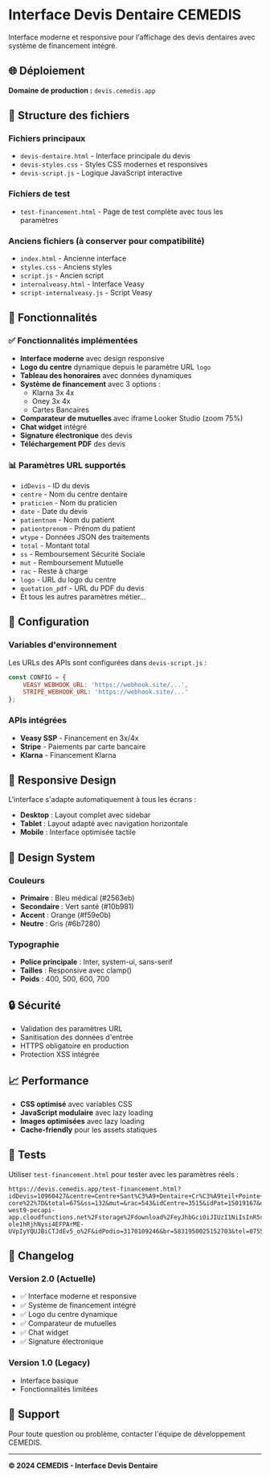# Interface Devis Dentaire CEMEDIS

Interface moderne et responsive pour l'affichage des devis dentaires avec système de financement intégré.

## 🌐 Déploiement

**Domaine de production :** `devis.cemedis.app`

## 📁 Structure des fichiers

### Fichiers principaux
- `devis-dentaire.html` - Interface principale du devis
- `devis-styles.css` - Styles CSS modernes et responsives
- `devis-script.js` - Logique JavaScript interactive

### Fichiers de test
- `test-financement.html` - Page de test complète avec tous les paramètres

### Anciens fichiers (à conserver pour compatibilité)
- `index.html` - Ancienne interface
- `styles.css` - Anciens styles
- `script.js` - Ancien script
- `internalveasy.html` - Interface Veasy
- `script-internalveasy.js` - Script Veasy

## 🚀 Fonctionnalités

### ✅ Fonctionnalités implémentées
- **Interface moderne** avec design responsive
- **Logo du centre** dynamique depuis le paramètre URL `logo`
- **Tableau des honoraires** avec données dynamiques
- **Système de financement** avec 3 options :
  - Klarna 3x 4x
  - Oney 3x 4x  
  - Cartes Bancaires
- **Comparateur de mutuelles** avec iframe Looker Studio (zoom 75%)
- **Chat widget** intégré
- **Signature électronique** des devis
- **Téléchargement PDF** des devis

### 📊 Paramètres URL supportés
- `idDevis` - ID du devis
- `centre` - Nom du centre dentaire
- `praticien` - Nom du praticien
- `date` - Date du devis
- `patientnom` - Nom du patient
- `patientprenom` - Prénom du patient
- `wtype` - Données JSON des traitements
- `total` - Montant total
- `ss` - Remboursement Sécurité Sociale
- `mut` - Remboursement Mutuelle
- `rac` - Reste à charge
- `logo` - URL du logo du centre
- `quotation_pdf` - URL du PDF du devis
- Et tous les autres paramètres métier...

## 🔧 Configuration

### Variables d'environnement
Les URLs des APIs sont configurées dans `devis-script.js` :
```javascript
const CONFIG = {
    VEASY_WEBHOOK_URL: 'https://webhook.site/...',
    STRIPE_WEBHOOK_URL: 'https://webhook.site/...'
};
```

### APIs intégrées
- **Veasy SSP** - Financement en 3x/4x
- **Stripe** - Paiements par carte bancaire
- **Klarna** - Financement Klarna

## 📱 Responsive Design

L'interface s'adapte automatiquement à tous les écrans :
- **Desktop** : Layout complet avec sidebar
- **Tablet** : Layout adapté avec navigation horizontale
- **Mobile** : Interface optimisée tactile

## 🎨 Design System

### Couleurs
- **Primaire** : Bleu médical (#2563eb)
- **Secondaire** : Vert santé (#10b981)
- **Accent** : Orange (#f59e0b)
- **Neutre** : Gris (#6b7280)

### Typographie
- **Police principale** : Inter, system-ui, sans-serif
- **Tailles** : Responsive avec clamp()
- **Poids** : 400, 500, 600, 700

## 🔒 Sécurité

- Validation des paramètres URL
- Sanitisation des données d'entrée
- HTTPS obligatoire en production
- Protection XSS intégrée

## 📈 Performance

- **CSS optimisé** avec variables CSS
- **JavaScript modulaire** avec lazy loading
- **Images optimisées** avec lazy loading
- **Cache-friendly** pour les assets statiques

## 🧪 Tests

Utiliser `test-financement.html` pour tester avec les paramètres réels :
```
https://devis.cemedis.app/test-financement.html?idDevis=10960427&centre=Centre+Sant%C3%A9+Dentaire+Cr%C3%A9teil+Pointe+du+Lac&praticien=Doctor+MONTERO+GARCIA+Monica&date=24/09/2025&patientnom=F%20CHAOUCHE&patientprenom=Samia&wtype=%7B%22code_ccam%22%3A%22HBLD073%22%2C%22date%22%3A%2224%2F09%2F2025%22%2C%22tooth_number%22%3A%2246%22%2C%22price%22%3A%22440%2C00%22%2C%22libelle%22%3A%22Couronne%22%7D%2C%7B%22code_ccam%22%3A%22HBLD724%22%2C%22date%22%3A%2224%2F09%2F2025%22%2C%22tooth_number%22%3A%2246%22%2C%22price%22%3A%2260%2C00%22%2C%22libelle%22%3A%22Couronne+transitoire%22%7D%2C%7B%22code_ccam%22%3A%22HBLD745%22%2C%22date%22%3A%2224%2F09%2F2025%22%2C%22tooth_number%22%3A%2246%22%2C%22price%22%3A%22175%2C00%22%2C%22libelle%22%3A%22Inlay-core%22%7D&total=675&ss=132&mut=&rac=543&idCentre=3515&idPat=15019167&quotation_pdf=https%3A%2F%2Feurope-west9-pecapi-app.cloudfunctions.net%2Fstorage%2Fdownload%2FeyJhbGciOiJIUzI1NiIsInR5cCI6IkpXVCJ9.eyJmaWxlbmFtZSI6ImRldmlzXzEwOTYwNDI3XzM1MTUucGRmIiwiaWF0IjoxNzU4NzI0NjQ1fQ.r-ole1hRjhNysi4EFPArME-UVpIyYQUJBiCTJdEv5_o%2F&idPodio=3170109246&br=5831950025152703&tel=0755017044&idPraticien=23070843&idCentre=3515&mail=samiachaouche516@gmail.com&logo=https://static.wixstatic.com/media/b07e07_829fb71a56b44b6b80e3974bd04a24d2~mv2.png
```

## 📝 Changelog

### Version 2.0 (Actuelle)
- ✅ Interface moderne et responsive
- ✅ Système de financement intégré
- ✅ Logo du centre dynamique
- ✅ Comparateur de mutuelles
- ✅ Chat widget
- ✅ Signature électronique

### Version 1.0 (Legacy)
- Interface basique
- Fonctionnalités limitées

## 🤝 Support

Pour toute question ou problème, contacter l'équipe de développement CEMEDIS.

---

**© 2024 CEMEDIS - Interface Devis Dentaire**